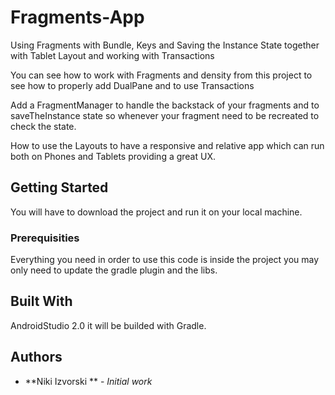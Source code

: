 # Fragments-App
Using Fragments with Bundle, Keys and Saving the Instance State together with Tablet Layout and working with Transactions

You can see how to work with Fragments and density from this project to see how to properly add DualPane and to use Transactions

Add a FragmentManager to handle the backstack of your fragments and to saveTheInstance state so whenever your fragment need to be recreated to check the state.

How to use the Layouts to have a responsive and relative app which can run both on Phones and Tablets providing a great UX.

## Getting Started

You will have to download the project and run it on your local machine.

### Prerequisities

Everything you need in order to use this code is inside the project you may only need to update the gradle plugin and the libs.

## Built With

AndroidStudio 2.0 it will be builded with Gradle.

## Authors

* **Niki Izvorski ** - *Initial work*

